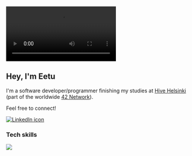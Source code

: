 ![Eetu Laine Banner](https://github.com/eetuhki/eetuhki/blob/main/eetu_laine_banner01.mp4?raw=true)
## Hey, I'm Eetu 
I'm a software developer/programmer finishing my studies at [Hive Helsinki](https://www.hive.fi/en/) (part of the worldwide [42 Network](https://www.42network.org/)).

Feel free to connect!  
  
[![LinkedIn icon](https://img.shields.io/badge/LinkedIn-0077B5?style=for-the-badge&logo=linkedin&logoColor=white)](https://www.linkedin.com/in/eetulaine/)

### Tech skills

<div>
  <img align="center" src="https://skillicons.dev/icons?i=c,cpp,javascript,html,css,bash,linux,git,vscode,cloudflare,docker,ps&perline=6" />
</div>
